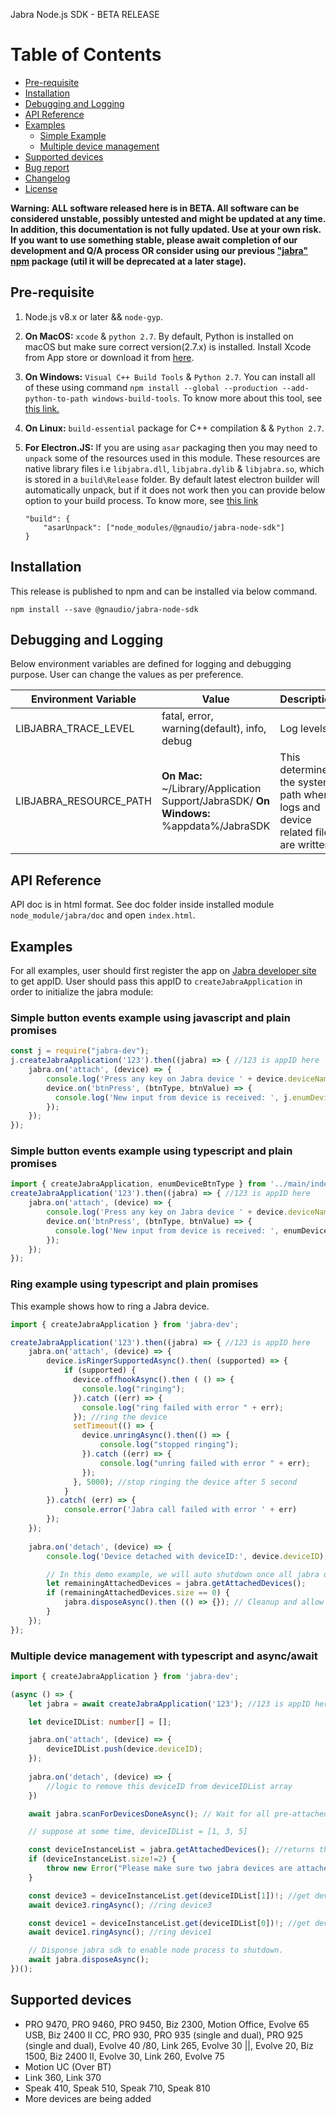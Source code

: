 Jabra Node.js SDK - BETA RELEASE

# Table of Contents
- [Pre-requisite](#pre-requisite)
- [Installation](#installation)
- [Debugging and Logging](#debugging-and-logging)
- [API Reference](#api-reference)
- [Examples](#examples)
    - [Simple Example](#simple-example)
    - [Multiple device management](#multiple-device-management)
- [Supported devices](#supported-devices)
- [Bug report](../readme#bug-reports)
- [Changelog](../changelog)
- [License](../license)

**Warning: ALL software released here is in BETA. All software can be considered unstable, possibly untested and might be updated at any time. In addition, this documentation is not fully updated. Use at your own risk. If you want to use something stable, please await completion of our development and Q/A process OR consider using our previous ["jabra" npm](https://www.npmjs.com/package/jabra) package (util it will be deprecated at a later stage).**

## Pre-requisite
1. Node.js v8.x or later && `node-gyp`.
2. **On MacOS:** `xcode` & `python 2.7`. By default, Python is installed on macOS but make sure correct version(2.7.x) is installed. Install Xcode from App store or download it from [here](https://developer.apple.com/xcode/download/).
3. **On Windows:** `Visual C++ Build Tools` & `Python 2.7`. You can install all of these using command `npm install --global --production --add-python-to-path windows-build-tools`. To know more about this tool, see [this link.](https://github.com/felixrieseberg/windows-build-tools)
4. **On Linux:** `build-essential` package for C++ compilation &  & `Python 2.7`.

5. **For Electron.JS:** If you are using `asar` packaging then you may need to `unpack` some of the resources used in this module. These resources are native library files i.e `libjabra.dll`, `libjabra.dylib` & `libjabra.so`, which is stored in a `build\Release` folder. By default latest electron builder will automatically unpack, but if it does not work then you can provide below option to your build process. To know more, see [this link](https://www.electron.build/configuration/configuration)

    ```
    "build": {
        "asarUnpack": ["node_modules/@gnaudio/jabra-node-sdk"]
    }
    ```

## Installation
This release is published to npm and can be installed via below command.
```
npm install --save @gnaudio/jabra-node-sdk
```

## Debugging and Logging
Below environment variables are defined for logging and debugging purpose. User can change the values as per preference.

Environment Variable | Value | Description
--- | --- | ---
LIBJABRA_TRACE_LEVEL | fatal, error, warning(default), info, debug | Log levels
LIBJABRA_RESOURCE_PATH | **On Mac:** ~/Library/Application Support/JabraSDK/ **On Windows:** %appdata%/JabraSDK  | This determine the system path where logs and device related files are written.

## API Reference
API doc is in html format. See doc folder inside installed module `node_module/jabra/doc` and open `index.html`.

## Examples

For all examples, user should first register the app on [Jabra developer site](https://developer.jabra.com/) to get appID. User should pass this appID to `createJabraApplication` in order to initialize the jabra module:

### Simple button events example using javascript and plain promises

```javascript
const j = require("jabra-dev");
j.createJabraApplication('123').then((jabra) => { //123 is appID here
    jabra.on('attach', (device) => {
        console.log('Press any key on Jabra device ' + device.deviceName);
        device.on('btnPress', (btnType, btnValue) => {
          console.log('New input from device is received: ', j.enumDeviceBtnType[btnType], btnValue);
        });
    });    
});
```

### Simple button events example using typescript and plain promises

```typescript
import { createJabraApplication, enumDeviceBtnType } from '../main/index';
createJabraApplication('123').then((jabra) => { //123 is appID here
    jabra.on('attach', (device) => {
        console.log('Press any key on Jabra device ' + device.deviceName);
        device.on('btnPress', (btnType, btnValue) => {
          console.log('New input from device is received: ', enumDeviceBtnType[btnType], btnValue);
        });
    });    
});
```

### Ring example using typescript and plain promises
This example shows how to ring a Jabra device.

```typescript
import { createJabraApplication } from 'jabra-dev';

createJabraApplication('123').then((jabra) => { //123 is appID here
    jabra.on('attach', (device) => {
        device.isRingerSupportedAsync().then( (supported) => {
            if (supported) {
              device.offhookAsync().then ( () => {
                console.log("ringing");
              }).catch ((err) => {
                console.log("ring failed with error " + err);
              }); //ring the device
              setTimeout(() => {
                device.unringAsync().then(() => {
                    console.log("stopped ringing");
                }).catch ((err) => {
                    console.log("unring failed with error " + err);
                });
              }, 5000); //stop ringing the device after 5 second
            }          
        }).catch( (err) => {
            console.error('Jabra call failed with error ' + err)
        });
    });
    
    jabra.on('detach', (device) => {
        console.log('Device detached with deviceID:', device.deviceID);

        // In this demo example, we will auto shutdown once all jabra devices are removed:
        let remainingAttachedDevices = jabra.getAttachedDevices();
        if (remainingAttachedDevices.size == 0) {
            jabra.disposeAsync().then (() => {}); // Cleanup and allow node process to exit.
        }
    });
});
```

### Multiple device management with typescript and async/await

```typescript
import { createJabraApplication } from 'jabra-dev';

(async () => {
    let jabra = await createJabraApplication('123'); //123 is appID here

    let deviceIDList: number[] = [];

    jabra.on('attach', (device) => {
        deviceIDList.push(device.deviceID);
    });
    
    jabra.on('detach', (device) => {
        //logic to remove this deviceID from deviceIDList array
    })

    await jabra.scanForDevicesDoneAsync(); // Wait for all pre-attached devices to be scanned.

    // suppose at some time, deviceIDList = [1, 3, 5]

    const deviceInstanceList = jabra.getAttachedDevices(); //returns the list(Map data structure) of devices
    if (deviceInstanceList.size!=2) {
        throw new Error("Please make sure two jabra devices are attached");
    }

    const device3 = deviceInstanceList.get(deviceIDList[1])!; //get device instance whose deviceID=3
    await device3.ringAsync(); //ring device3

    const device1 = deviceInstanceList.get(deviceIDList[0])!; //get device instance whose deviceID=1
    await device1.ringAsync(); //ring device1

    // Disponse jabra sdk to enable node process to shutdown.
    await jabra.disposeAsync();
})();
```

## Supported devices
 
 * PRO 9470, PRO 9460, PRO 9450, Biz 2300, Motion Office, Evolve 65 USB, Biz 2400 II CC, PRO 930, PRO 935 (single and dual), PRO 925 (single and dual), Evolve 40 /80, Link 265, Evolve 30 ||, 
 Evolve 20, Biz 1500, Biz 2400 II, Evolve 30, Link 260, Evolve 75
 * Motion UC (Over BT)
 * Link 360, Link 370
 * Speak 410, Speak 510, Speak 710, Speak 810
 * More devices are being added
